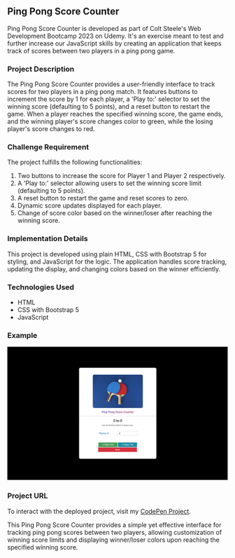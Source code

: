 ## Ping Pong Score Counter

Ping Pong Score Counter is developed as part of Colt Steele's Web Development Bootcamp 2023 on Udemy. It's an exercise meant to test and further increase our JavaScript skills by creating an application that keeps track of scores between two players in a ping pong game.

### Project Description

The Ping Pong Score Counter provides a user-friendly interface to track scores for two players in a ping pong match. It features buttons to increment the score by 1 for each player, a 'Play to:' selector to set the winning score (defaulting to 5 points), and a reset button to restart the game. When a player reaches the specified winning score, the game ends, and the winning player's score changes color to green, while the losing player's score changes to red.

### Challenge Requirement

The project fulfills the following functionalities:

1. Two buttons to increase the score for Player 1 and Player 2 respectively.
2. A 'Play to:' selector allowing users to set the winning score limit (defaulting to 5 points).
3. A reset button to restart the game and reset scores to zero.
4. Dynamic score updates displayed for each player.
5. Change of score color based on the winner/loser after reaching the winning score.

### Implementation Details

This project is developed using plain HTML, CSS with Bootstrap 5 for styling, and JavaScript for the logic. The application handles score tracking, updating the display, and changing colors based on the winner efficiently.

### Technologies Used

- HTML
- CSS with Bootstrap 5
- JavaScript

### Example

![Ping Pong Score Counter](https://github.com/rijadhmz/Ping-Pong-Score-Counter/blob/main/images/project-screenshot.png?raw=true)

### Project URL

To interact with the deployed project, visit my [CodePen Project](https://codepen.io/rijadhmz/pen/vYbpgBO).

This Ping Pong Score Counter provides a simple yet effective interface for tracking ping pong scores between two players, allowing customization of winning score limits and displaying winner/loser colors upon reaching the specified winning score.
